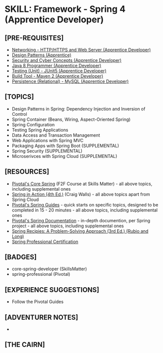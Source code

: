 # SKILL: Framework - Spring 4 (Apprentice Developer)

## [PRE-REQUISITES]
  * [Networking - HTTP/HTTPS and Web Server (Apprentice Developer)](https://andrewharmellaw.github.io/quest-dist-sys-eng-java-apprentice/skill-networking-apprentice-dev)
  * [Design Patterns (Apprentice)](https://andrewharmellaw.github.io/quest-dist-sys-eng-java-apprentice/skill-design-patterns-apprentice-dev)
  * [Security and Cyber Concepts (Apprentice Developer)](https://andrewharmellaw.github.io/quest-dist-sys-eng-java-apprentice/skill-security-cyber-apprentice-dev)
  * [Java 8 Programmer (Apprentice Developer)](https://andrewharmellaw.github.io/quest-dist-sys-eng-java-apprentice/skill-java8-apprentice-dev)
  * [Testing (Unit) - JUnit5 (Apprentice Developer)](https://andrewharmellaw.github.io/quest-dist-sys-eng-java-apprentice/skill-testing-junit5-apprentice-dev)
  * [Build Tool - Maven 2 (Apprentice Developer)](https://andrewharmellaw.github.io/quest-dist-sys-eng-java-apprentice/skill-build-tool-maven2-apprentice-dev/)
  * [Persistence (Relational) - MySQL (Apprentice Developer)](https://andrewharmellaw.github.io/quest-dist-sys-eng-java-apprentice/skill-persistence-relational-mysql-apprentice-dev)

## [TOPICS]
  * Design Patterns in Spring: Dependency Injection and Inversion of Control
  * Spring Container (Beans, Wiring, Aspect-Oriented Spring)
  * Spring Configuration
  * Testing Spring Applications
  * Data Access and Transaction Management
  * Web Applications with Spring MVC
  * Packaging Apps with Spring Boot (SUPPLEMENTAL)
  * Spring Security (SUPPLEMENTAL)
  * Microserivces with Spring Cloud (SUPPLEMENTAL)

## [RESOURCES]
  * [Pivotal's Core Spring](https://skillsmatter.com/courses/103-spring-framework) (F2F Course at Skills Matter) - all above topics, including supplemental ones
  * [Spring in Action (4th Ed.)](https://www.amazon.com/Spring-Action-Craig-Walls/dp/161729120X/) (Craig Walls) - all above topics apart from Spring Cloud
  * [Pivotal's Spring Guides](https://spring.io/guides) - quick starts on specific topics, designed to be completed in 15 - 20 minutes - all above topics, including supplemental ones
  * [Pivotal's Spring Documentation](https://spring.io/docs/reference) - in-depth documention, per Spring project - all above topics, including supplemental ones
  * [Spring Recipies: A Problem-Solving Approach (3rd Ed.) (Rubio and Long)](https://www.amazon.com/Spring-Recipes-Problem-Solution-Daniel-Rubio/dp/1430259086/)
  * [Spring Professional Certification](https://pivotal.io/training/certification)

## [BADGES]
  * core-spring-developer (SkillsMatter)
  * spring-professional (Pivotal)

## [EXPERIENCE SUGGESTIONS]
  * Follow the Pivotal Guides

## [ADVENTURER NOTES]
  *

## [THE CAIRN]
